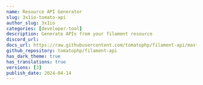 ```yaml
---
name: Resource API Generator
slug: 3x1io-tomato-api
author_slug: 3x1io
categories: [developer-tool]
description: Generate APIs from your filament resource
discord_url: 
docs_url: https://raw.githubusercontent.com/tomatophp/filament-api/master/README.md
github_repository: tomatophp/filament-api
has_dark_theme: true
has_translations: true
versions: [3]
publish_date: 2024-04-14
---
```

